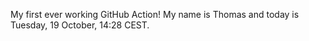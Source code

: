 My first ever working GitHub Action!
My name is Thomas and today is Tuesday, 19 October, 14:28 CEST. 
